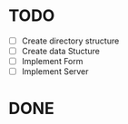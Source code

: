 # TODO
   - [ ] Create directory structure 
   - [ ] Create data Stucture
   - [ ] Implement Form 
   - [ ] Implement Server

# DONE
